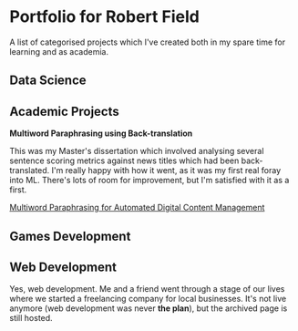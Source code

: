 # Portfolio for Robert Field
A list of categorised projects which I've created both in my spare time for learning and as academia. 

## Data Science ##

## Academic Projects ##

**Multiword Paraphrasing using Back-translation**

This was my Master's dissertation which involved analysing several sentence scoring metrics against news titles which had been back-translated. I'm really happy with how it went, as it was my first real foray into ML. There's lots of room for improvement, but I'm satisfied with it as a first.

[Multiword Paraphrasing for Automated Digital Content Management](https://github.com/Monofoot/Multiword-Paraphrasing-for-Automated-Digital-Content-Management)


## Games Development ##

## Web Development
Yes, web development. Me and a friend went through a stage of our lives where we started a freelancing company for local businesses. It's not live anymore (web development was never **the plan**), but the archived page is still hosted.
